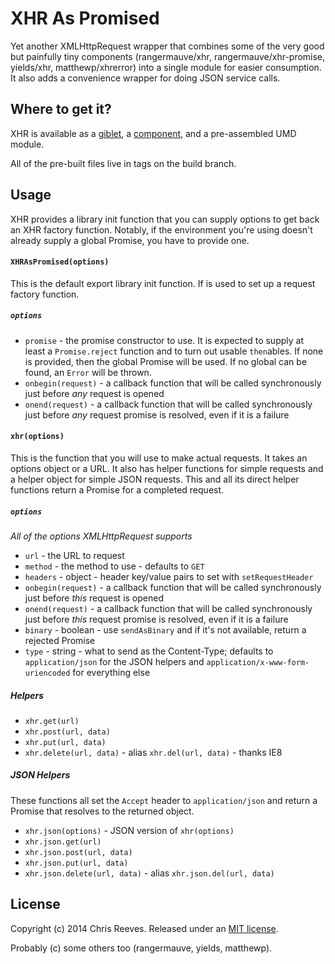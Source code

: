 # XHR As Promised

Yet another XMLHttpRequest wrapper that combines some of the very good but painfully tiny components (rangermauve/xhr, rangermauve/xhr-promise, yields/xhr, matthewp/xhrerror) into a single module for easier consumption. It also adds a convenience wrapper for doing JSON service calls.

## Where to get it?

XHR is available as a [giblet](https://github.com/evs-chris/xhr-as-promised), a [component](https://github.com/componentjs/component), and a pre-assembled UMD module.

All of the pre-built files live in tags on the build branch.

## Usage

XHR provides a library init function that you can supply options to get back an XHR factory function. Notably, if the environment you're using doesn't already supply a global Promise, you have to provide one.

#### `XHRAsPromised(options)`
This is the default export library init function. If is used to set up a request factory function.

##### `options`
* `promise` - the promise constructor to use. It is expected to supply at least a `Promise.reject` function and to turn out usable `then`ables. If none is provided, then the global Promise will be used. If no global can be found, an `Error` will be thrown.
* `onbegin(request)` - a callback function that will be called synchronously just before *any* request is opened
* `onend(request)` - a callback function that will be called synchronously just before *any* request promise is resolved, even if it is a failure

#### `xhr(options)`
This is the function that you will use to make actual requests. It takes an options object or a URL. It also has helper functions for simple requests and a helper object for simple JSON requests. This and all its direct helper functions return a Promise for a completed request.

##### `options`
*All of the options XMLHttpRequest supports*
* `url` - the URL to request
* `method` - the method to use - defaults to `GET`
* `headers` - object - header key/value pairs to set with `setRequestHeader`
* `onbegin(request)` - a callback function that will be called synchronously just before *this* request is opened
* `onend(request)` - a callback function that will be called synchronously just before *this* request promise is resolved, even if it is a failure
* `binary` - boolean - use `sendAsBinary` and if it's not available, return a rejected Promise
* `type` - string - what to send as the Content-Type; defaults to `application/json` for the JSON helpers and `application/x-www-form-uriencoded` for everything else

##### Helpers
* `xhr.get(url)`
* `xhr.post(url, data)`
* `xhr.put(url, data)`
* `xhr.delete(url, data)` - alias `xhr.del(url, data)` - thanks IE8

##### JSON Helpers
These functions all set the `Accept` header to `application/json` and return a Promise that resolves to the returned object.

* `xhr.json(options)` - JSON version of `xhr(options)`
* `xhr.json.get(url)`
* `xhr.json.post(url, data)`
* `xhr.json.put(url, data)`
* `xhr.json.delete(url, data)` - alias `xhr.json.del(url, data)`

## License
Copyright (c) 2014 Chris Reeves. Released under an [MIT license](https://github.com/evs-chris/xhr-as-promised/blob/master/LICENSE.md).

Probably (c) some others too (rangermauve, yields, matthewp).
